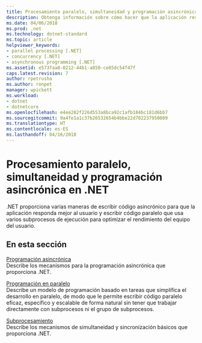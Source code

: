 ```yaml
---
title: Procesamiento paralelo, simultaneidad y programación asincrónica en .NET
description: Obtenga información sobre cómo hacer que la aplicación responda mejor y sea más rápida con funcionalidades de .NET para el procesamiento paralelo y la programación asincrónica
ms.date: 04/06/2018
ms.prod: .net
ms.technology: dotnet-standard
ms.topic: article
helpviewer_keywords:
- parallel processing [.NET]
- concurrency [.NET]
- asynchronous programming [.NET]
ms.assetid: e573faa8-0212-44b1-a850-ce85dc54f47f
caps.latest.revision: 7
author: rpetrusha
ms.author: ronpet
manager: wpickett
ms.workload:
- dotnet
- dotnetcore
ms.openlocfilehash: e4ee282f226d553a8bca92c1afb184bc181d6bb7
ms.sourcegitcommit: 9a4fe1a1c37b26532654b4bbe22d702237950009
ms.translationtype: HT
ms.contentlocale: es-ES
ms.lasthandoff: 04/16/2018
---
```

# <a name="parallel-processing-concurrency-and-async-programming-in-net"></a>Procesamiento paralelo, simultaneidad y programación asincrónica en .NET
.NET proporciona varias maneras de escribir código asincrónico para que la aplicación responda mejor al usuario y escribir código paralelo que usa varios subprocesos de ejecución para optimizar el rendimiento del equipo del usuario.  
  
## <a name="in-this-section"></a>En esta sección  
 [Programación asincrónica](../../docs/standard/async.md)  
 Describe los mecanismos para la programación asincrónica que proporciona .NET.  
  
 [Programación en paralelo](../../docs/standard/parallel-programming/index.md)  
 Describe un modelo de programación basado en tareas que simplifica el desarrollo en paralelo, de modo que le permite escribir código paralelo eficaz, específico y escalable de forma natural sin tener que trabajar directamente con subprocesos ni el grupo de subprocesos.  

 [Subprocesamiento](../../docs/standard/threading/index.md)  
 Describe los mecanismos de simultaneidad y sincronización básicos que proporciona .NET.  
